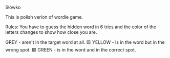 Słówko

This is polish verion of wordle game.

Rules: 
You have to guess the hidden word in 6 tries and the color of the letters changes to show how close you are.

   GREY - aren't in the target word at all.
🟨 YELLOW - is in the word but in the wrong spot.
🟩 GREEN -  is in the word and in the correct spot.

